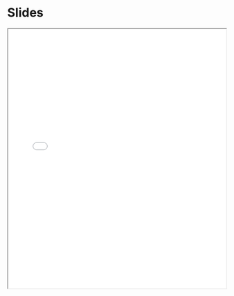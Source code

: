 # Slides

<iframe width="100%" height="600em" src="/slides/index.html?file=/slides/ml_concepts.md"/>
